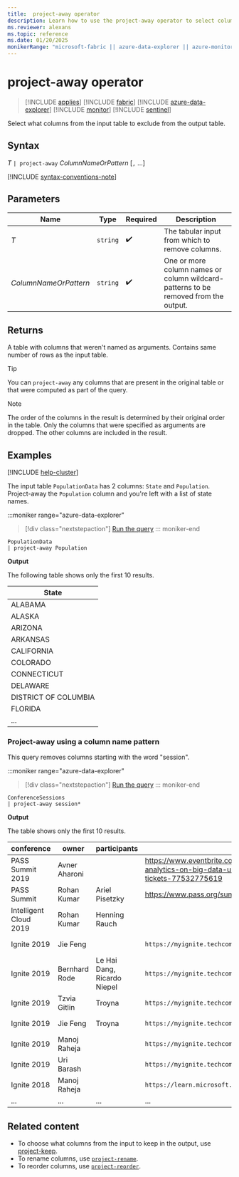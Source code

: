 ```yaml
---
title:  project-away operator
description: Learn how to use the project-away operator to select columns from the input table to exclude from the output table.
ms.reviewer: alexans
ms.topic: reference
ms.date: 01/20/2025
monikerRange: "microsoft-fabric || azure-data-explorer || azure-monitor || microsoft-sentinel "
---
```

# project-away operator

> [!INCLUDE [applies](../includes/applies-to-version/applies.md)] [!INCLUDE [fabric](../includes/applies-to-version/fabric.md)] [!INCLUDE [azure-data-explorer](../includes/applies-to-version/azure-data-explorer.md)] [!INCLUDE [monitor](../includes/applies-to-version/monitor.md)] [!INCLUDE [sentinel](../includes/applies-to-version/sentinel.md)] 


Select what columns from the input table to exclude from the output table.

## Syntax

*T* `| project-away` *ColumnNameOrPattern* [`,` ...]

[!INCLUDE [syntax-conventions-note](../includes/syntax-conventions-note.md)]

## Parameters

| Name | Type | Required | Description |
|--|--|--|--|
| *T* | `string` |  :heavy_check_mark: | The tabular input from which to remove columns. |
| *ColumnNameOrPattern* | `string` |  :heavy_check_mark: | One or more column names or column wildcard-patterns to be removed from the output.|

## Returns

A table with columns that weren't named as arguments. Contains same number of rows as the input table.

> [!TIP]
> You can `project-away` any columns that are present in the original table or that were computed as part of the query.

> [!NOTE]
> The order of the columns in the result is determined by their original order in the table. Only the columns that were specified as arguments are dropped. The other columns are included in the result.

## Examples

[!INCLUDE [help-cluster](../includes/help-cluster-note.md)]

The input table `PopulationData` has 2 columns: `State` and `Population`. Project-away the `Population` column and you're left with a list of state names.

:::moniker range="azure-data-explorer"
> [!div class="nextstepaction"]
> <a href="https://dataexplorer.azure.com/clusters/help/databases/Samples?query=H4sIAAAAAAAAAwvILyjNSSzJzM9zSSxJ5OWqUSgoys9KTS7RTSxPrFQIgEsDAH2sb1kpAAAA" target="_blank">Run the query</a>
::: moniker-end

```kusto
PopulationData
| project-away Population
```

**Output**

The following table shows only the first 10 results.

| State |
|--|
| ALABAMA |
| ALASKA |
| ARIZONA |
| ARKANSAS |
| CALIFORNIA |
| COLORADO |
| CONNECTICUT |
| DELAWARE |
| DISTRICT OF COLUMBIA |
| FLORIDA |
| ... |

### Project-away using a column name pattern

This query removes columns starting with the word "session".

:::moniker range="azure-data-explorer"
> [!div class="nextstepaction"]
> <a href="https://dataexplorer.azure.com/clusters/help/databases/Samples?query=H4sIAAAAAAAAA3POz0tLLUrNS04NTi0uzszPK+blqlEoKMrPSk0u0U0sT6xUKIZIaAEAV4MJgSsAAAA=" target="_blank">Run the query</a>
::: moniker-end

```kusto
ConferenceSessions
| project-away session*
```

**Output**

The table shows only the first 10 results.

| conference | owner | participants | URL | level | starttime | duration | time_and_duration | kusto_affinity |
|--|--|--|--|--|--|--|--|--|
| PASS Summit 2019 | Avner Aharoni |  | <https://www.eventbrite.com/e/near-real-time-interact-analytics-on-big-data-using-azure-data-explorer-fg-tickets-77532775619> |  | 2019-11-07T19:15:00Z |  | Thu, Nov 7, 11:15 AM-12:15 PM PST | Focused |
| PASS Summit | Rohan Kumar | Ariel Pisetzky | <https://www.pass.org/summit/2018/Learn/Keynotes.aspx> |  | 2018-11-07T08:15:00Z | 90 | Wed, Nov 7, 8:15-9:45 am | Mention |
| Intelligent Cloud 2019 | Rohan Kumar | Henning Rauch |  |  | 2019-04-09T09:00:00Z | 90 | Tue, Apr 9, 9:00-10:30 AM | Mention |
| Ignite 2019 | Jie Feng |  | `https://myignite.techcommunity.microsoft.com/sessions/83940` | 100 | 2019-11-06T14:35:00Z | 20 | Wed, Nov 6, 9:35 AM - 9:55 AM | Mention |
| Ignite 2019 | Bernhard Rode | Le Hai Dang, Ricardo Niepel | `https://myignite.techcommunity.microsoft.com/sessions/81596` | 200 | 2019-11-06T16:45:00Z | 45 | Wed, Nov 6, 11:45 AM-12:30 PM | Mention |
| Ignite 2019 | Tzvia Gitlin | Troyna | `https://myignite.techcommunity.microsoft.com/sessions/83933` | 400 | 2019-11-06T17:30:00Z | 75 | Wed, Nov 6, 12:30 PM-1:30 PM | Focused |
| Ignite 2019 | Jie Feng | Troyna | `https://myignite.techcommunity.microsoft.com/sessions/81057` | 300 | 2019-11-06T20:30:00Z | 45 | Wed, Nov 6, 3:30 PM-4:15 PM | Mention |
| Ignite 2019 | Manoj Raheja |  | `https://myignite.techcommunity.microsoft.com/sessions/83939` | 300 | 2019-11-07T18:15:00Z | 20 | Thu, Nov 7, 1:15 PM-1:35 PM | Focused |
| Ignite 2019 | Uri Barash |  | `https://myignite.techcommunity.microsoft.com/sessions/81060` | 300 | 2019-11-08T17:30:00Z | 45 | Fri, Nov8,  10:30 AM-11:15 AM | Focused |
| Ignite 2018 | Manoj Raheja |  | `https://learn.microsoft.com/shows/ignite-2018/` | 200 |  | 20 |  | Focused |
| ... | ... | ... | ... | ... | ... | ... | ... | ... |

## Related content

* To choose what columns from the input to keep in the output, use [project-keep](project-keep-operator.md).
* To rename columns, use [`project-rename`](project-rename-operator.md).
* To reorder columns, use [`project-reorder`](project-reorder-operator.md).
